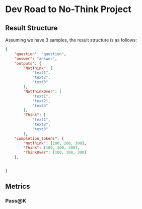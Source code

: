 # Dev Road to No-Think Project

## Result Structure

Assuming we have 3 samples, the result structure is as follows:

```json
{
    "question": "question",
    "answer": "answer",
    "outputs": {
        "NotThink": [
            "text1",
            "text2",
            "text3"
        ],
        "NotThinkOver": [
            "text1",
            "text2",
            "text3"
        ],
        "Think": [
            "text1",
            "text2",
            "text3"
        ],
    "completion_tokens": {
        "NotThink": [100, 200, 300],
        "Think": [100, 200, 300],
        "ThinkOver": [100, 200, 300]
    },


}
```

## Metrics

### Pass@K
